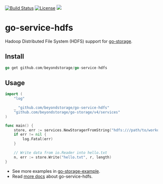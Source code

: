 [![Build Status](https://github.com/beyondstorage/go-service-hdfs/workflows/Unit%20Test/badge.svg?branch=master)](https://github.com/beyondstorage/go-service-hdfs/actions?query=workflow%3A%22Unit+Test%22)
[![License](https://img.shields.io/badge/license-apache%20v2-blue.svg)](https://github.com/Xuanwo/storage/blob/master/LICENSE)
[![](https://img.shields.io/matrix/beyondstorage@go-storage:matrix.org.svg?logo=matrix)](https://matrix.to/#/#beyondstorage@go-storage:matrix.org)

# go-service-hdfs 

Hadoop Distributed File System (HDFS) support for [go-storage](https://github.com/beyondstorage/go-storage).

## Install

```go
go get github.com/beyondstorage/go-service-hdfs
```

## Usage

```go
import (
	"log"
	
    _ "github.com/beyondstorage/go-service-hdfs"
	"github.com/beyondstorage/go-storage/v4/services"
)

func main() {
	store, err := services.NewStoragerFromString("hdfs:///path/to/workdir?endpoint=tcp:<host>:<port>")
	if err != nil {
		log.Fatal(err)
	}
	
	// Write data from io.Reader into hello.txt
	n, err := store.Write("hello.txt", r, length)
}
```

- See more examples in [go-storage-example](https://github.com/beyondstorage/go-storage-example).
- Read [more docs](https://beyondstorage.io/docs/go-storage/services/hdfs) about go-service-hdfs.
